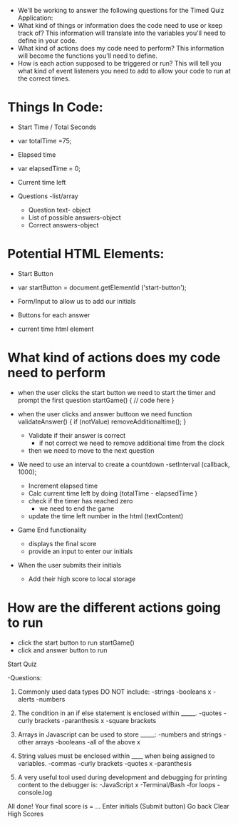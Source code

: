 * We'll be working to answer the following questions for the Timed Quiz Application:
* What kind of things or information does the code need to use or keep track of? This information will translate into the variables you'll need to define in your code.
* What kind of actions does my code need to perform? This information will become the functions you'll need to define.
* How is each action supposed to be triggered or run? This will tell you what kind of event listeners you need to add to allow your code to run at the correct times.

# Things In Code:

* Start Time / Total Seconds
* var totalTime =75;

* Elapsed time
* var elapsedTime = 0;

* Current time left

* Questions -list/array 
    * Question text- object
    * List of possible answers-object
    * Correct answers-object

# Potential HTML Elements:
* Start Button
* var startButton = document.getElementId ('start-button');

* Form/Input to allow us to add our initials

* Buttons for each answer

* current time html element

# What kind of actions does my code need to perform

* when the user clicks the start button we need to start the timer and prompt the first question
startGame() {
     // code here
}

* when the user clicks and answer buttoon we need 
function validateAnswer() {
    if (notValue)
    removeAdditionaltime();
}

    * Validate if their answer is correct
        * if not correct we need to remove additional time from the clock
    * then we need to move to the next question

* We need to use an interval to create a countdown -setInterval (callback, 1000);
    * Increment elapsed time
    * Calc current time left by doing (totalTime - elapsedTime )
    * check if the timer has reached zero
        * we need to end the game
    * update the time left number in the html (textContent)

* Game End functionality 
    * displays the final score
    * provide an input to enter our initials

* When the user submits their initials
    * Add their high score to local storage

# How are the different actions going to run
 * click the start button to run  startGame()
 * click and answer button to run 

Start Quiz

 -Questions:

 1. Commonly used data types DO NOT include:
 -strings
 -booleans x
 -alerts
 -numbers
 2. The condition in an if else statement is enclosed within _____.
 -quotes
 -curly brackets
 -paranthesis x
-square brackets
3. Arrays in Javascript can be used to store _____:
 -numbers and strings
 -other arrays
 -booleans 
 -all of the above x
 4. String values must be enclosed within ____ when being assigned to variables. 
 -commas
 -curly brackets
 -quotes x
-paranthesis

  5. A very useful tool used during development and debugging for printing content to the debugger is:
 -JavaScript x
 -Terminal/Bash
 -for loops 
-console.log
 

    
All done!
Your final score is = ...
Enter initials (Submit button)
Go back Clear High Scores



